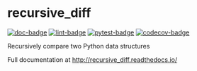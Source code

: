 recursive_diff
=============
[![doc-badge](https://github.com/crusaderky/recursive_diff/workflows/Documentation/badge.svg)](https://github.com/crusaderky/recursive_diff/actions)
[![lint-badge](https://github.com/crusaderky/recursive_diff/workflows/Linting/badge.svg)](https://github.com/crusaderky/recursive_diff/actions)
[![pytest-badge](https://github.com/crusaderky/recursive_diff/workflows/pytest/badge.svg)](https://github.com/crusaderky/recursive_diff/actions)
[![codecov-badge](https://codecov.io/gh/crusaderky/recursive_diff/branch/master/graph/badge.svg)](https://codecov.io/gh/crusaderky/recursive_diff/branch/master)

Recursively compare two Python data structures

Full documentation at http://recursive_diff.readthedocs.io/
